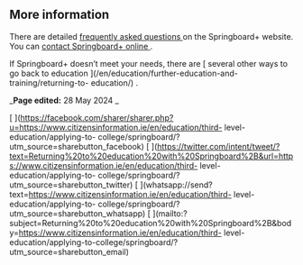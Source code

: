 ##  More information

There are detailed [ frequently asked questions
](https://springboardcourses.ie/faq) on the Springboard+ website. You can [
contact Springboard+ online ](https://springboardcourses.ie/contactUs) .

If Springboard+ doesn’t meet your needs, there are [ several other ways to go
back to education ](/en/education/further-education-and-training/returning-to-
education/) .

_**Page edited:** 28 May 2024 _

[
](https://facebook.com/sharer/sharer.php?u=https://www.citizensinformation.ie/en/education/third-
level-education/applying-to-
college/springboard/?utm_source=sharebutton_facebook) [
](https://twitter.com/intent/tweet/?text=Returning%20to%20education%20with%20Springboard%2B&url=https://www.citizensinformation.ie/en/education/third-
level-education/applying-to-
college/springboard/?utm_source=sharebutton_twitter) [
](whatsapp://send?text=https://www.citizensinformation.ie/en/education/third-
level-education/applying-to-
college/springboard/?utm_source=sharebutton_whatsapp) [
](mailto:?subject=Returning%20to%20education%20with%20Springboard%2B&body=https://www.citizensinformation.ie/en/education/third-
level-education/applying-to-college/springboard/?utm_source=sharebutton_email)
[ ](javascript:void\(0\))

